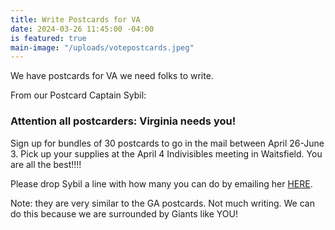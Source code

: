 ```yaml
---
title: Write Postcards for VA
date: 2024-03-26 11:45:00 -04:00
is featured: true
main-image: "/uploads/votepostcards.jpeg"
---
```


We have postcards for VA we need folks to write. 

From our Postcard Captain Sybil: 

### Attention all postcarders: Virginia needs you!
Sign up for bundles of 30 postcards to go in the mail between April 26-June 3.  Pick up your supplies at the April 4 Indivisibles meeting in Waitsfield.  You are all the best!!!!

Please drop Sybil a line with how many you can do by emailing her <a class="nav-link" href="mailto:sybil.sch@gmail.com">HERE</a>.

Note: they are very similar to the GA postcards. Not much writing. We can do this because we are surrounded by Giants like YOU!